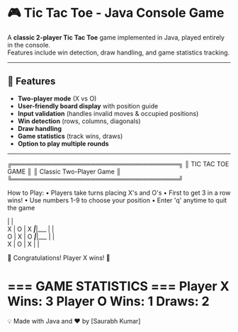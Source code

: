 # 🎮 Tic Tac Toe - Java Console Game

A **classic 2-player Tic Tac Toe** game implemented in Java, played entirely in the console.  
Features include win detection, draw handling, and game statistics tracking.

---

## 📌 Features
- **Two-player mode** (X vs O)
- **User-friendly board display** with position guide
- **Input validation** (handles invalid moves & occupied positions)
- **Win detection** (rows, columns, diagonals)
- **Draw handling**
- **Game statistics** (track wins, draws)
- **Option to play multiple rounds**

---

╔══════════════════════════════════════╗
║            TIC TAC TOE GAME          ║
║         Classic Two-Player Game      ║
╚══════════════════════════════════════╝

How to Play:
• Players take turns placing X's and O's
• First to get 3 in a row wins!
• Use numbers 1-9 to choose your position
• Enter 'q' anytime to quit the game

   |   |   
 X | O | X
___|___|___
   |   |   
 O | X | O
___|___|___
   |   |   
 X | O | X
   |   |   

🎉 Congratulations! Player X wins! 🎉

=== GAME STATISTICS ===
Player X Wins: 3
Player O Wins: 1
Draws: 2
========================
💡 Made with Java and ❤️ by [Saurabh Kumar]
